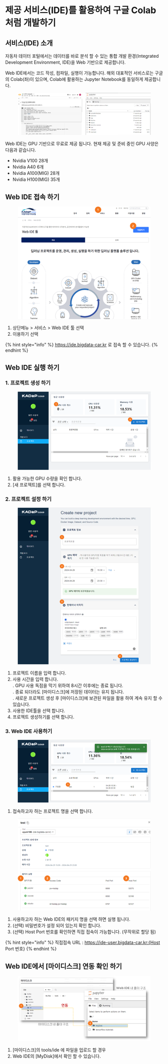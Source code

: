 # 제공 서비스(IDE)를 활용하여 구글 Colab처럼 개발하기

## 서비스(IDE) 소개&#x20;

자동차 데이터 포털에서는 데이터를 바로 분석 할 수 있는 통합 개발 환경(Integrated Development Environment, IDE)을 Web 기반으로 제공합니다.&#x20;

Web IDE에서는 코드 작성, 컴파일, 실행이 가능합니다. 해외 대표적인 서비스로는 구글의 Colab(좌)이 있으며, Colab에 활용하는 Jupyter Notebook를 동일하게  제공합니다.

<figure><img src="../.gitbook/assets/image (6) (1).png" alt=""><figcaption></figcaption></figure>

Web IDE는 GPU 기반으로 무료로 제공 됩니다. 현재 제공 및 준비 중인 GPU 사양은 다음과 같습니다.&#x20;

* Nvidia V100 28개 &#x20;
* Nvidia A40 6개&#x20;
* Nvidia A100(MIG) 28개&#x20;
* Nvidia H100(MIG) 35개&#x20;

## Web IDE 접속 하기&#x20;

<figure><img src="../.gitbook/assets/image (7).png" alt=""><figcaption></figcaption></figure>

1. 상단메뉴 > 서비스 > Web IDE 툴 선택
2. 이용하기 선택&#x20;

{% hint style="info" %}
https://ide.bigdata-car.kr 로 접속 할 수 있습니다.&#x20;
{% endhint %}

## Web IDE 실행 하기&#x20;

### 1. 프로젝트 생성 하기&#x20;

<figure><img src="../.gitbook/assets/image (8).png" alt=""><figcaption></figcaption></figure>

1. 활용 가능한 GPU 수량을 확인 합니다.&#x20;
2. \[새 프로젝트]를 선택 합니다.&#x20;

### 2. 프로젝트 설정 하기&#x20;

<figure><img src="../.gitbook/assets/image (3) (1).png" alt=""><figcaption></figcaption></figure>

1. 프로젝트 이름을 입력 합니다.&#x20;
2. 사용 시간을 입력 합니다. \
   . GPU 사용 독점을 막기 위하여 8시간 이후에는 종료 됩니다. \
   . 종료 되더라도  \[마이디스크]에 저장된 데이터는 유지 됩니다. \
   . 새로운 프로젝트 생성 후 \[마이디스크]에 보관된 파일을 활용 하여 계속 유지 할 수 있습니다.&#x20;
3. 사용한 IDE툴을 선택 합니다.&#x20;
4. 프로젝트 생성하기를 선택 합니다.&#x20;

### 3. Web IDE 사용하기&#x20;

<figure><img src="../.gitbook/assets/image (4) (1).png" alt=""><figcaption></figcaption></figure>

1. 접속하고자 하는 프로젝트 명을 선택 합니다.&#x20;

<figure><img src="../.gitbook/assets/image (5) (1).png" alt=""><figcaption></figcaption></figure>

1. 사용하고자 하는 Web IDE의 패키지 명을 선택 하면 실행 됩니다.&#x20;
2. (선택) 비밀번호가 설정 되어 있는지 확인 합니다.&#x20;
3. (선택) Host Port 번호를 확인하면 직접 접속이 가능합니다. (무작위로 할당 됨)

{% hint style="info" %}
직접접속 URL : https://ide-user.bigdata-car.kr:{Host Port 번호}
{% endhint %}

## Web IDE에서 \[마이디스크] 연동 확인 하기&#x20;

<figure><img src="../.gitbook/assets/image (78).png" alt=""><figcaption></figcaption></figure>

1. \[마이디스크]의 tools/ide 에 파일을 업로드 할 경우&#x20;
2. Web IDE의 \[MyDisk]에서 확인 할 수 있습니다.&#x20;
